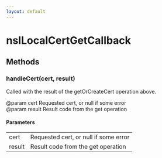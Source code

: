 ```yaml
---
layout: default
---
```


# nsILocalCertGetCallback #

## Methods ##

### handleCert(cert, result) ###
  
Called with the result of the getOrCreateCert operation above.  
  
@param cert   Requested cert, or null if some error  
@param result Result code from the get operation  
  

#### Parameters ####

<table>

<tr>
<td>cert</td>
<td>Requested cert, or null if some error  
</td>
</tr>

<tr>
<td>result</td>
<td>Result code from the get operation  
</td>
</tr>

</table>
